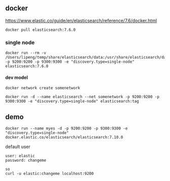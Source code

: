 
## docker
https://www.elastic.co/guide/en/elasticsearch/reference/7.6/docker.html


```
docker pull elasticsearch:7.6.0
```
### single node
```
docker run --rm -v /Users/lipeng/temp/share/elasticsearch/data:/usr/share/elasticsearch/data -p 9200:9200 -p 9300:9300 -e "discovery.type=single-node" elasticsearch:7.6.0
```

#### dev model
```
docker network create somenetwork
```


```
docker run -d --name elasticsearch --net somenetwork -p 9200:9200 -p 9300:9300 -e "discovery.type=single-node" elasticsearch:tag
```

## demo
```
docker run --name myes -d -p 9200:9200 -p 9300:9300 -e "discovery.type=single-node" docker.elastic.co/elasticsearch/elasticsearch:7.10.0
```

default user
```
user: elastic
password: changeme

so 
curl -u elastic:changeme localhost:9200
```